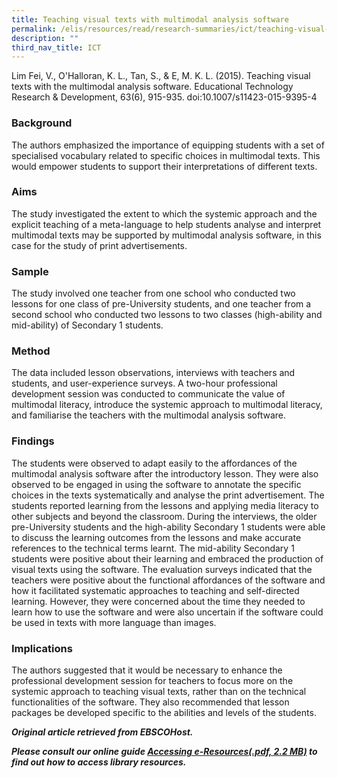 ```yaml
---
title: Teaching visual texts with multimodal analysis software
permalink: /elis/resources/read/research-summaries/ict/teaching-visual-texts-with-multimodal-analysis-software/
description: ""
third_nav_title: ICT
---
```

Lim Fei, V., O'Halloran, K. L., Tan, S., & E, M. K. L. (2015). Teaching visual texts with the multimodal analysis software. Educational Technology Research & Development, 63(6), 915-935. doi:10.1007/s11423-015-9395-4

### Background

The authors emphasized the importance of equipping students with a set of specialised vocabulary related to specific choices in multimodal texts. This would empower students to support their interpretations of different texts.

### Aims

The study investigated the extent to which the systemic approach and the explicit teaching of a meta-language to help students analyse and interpret multimodal texts may be supported by multimodal analysis software, in this case for the study of print advertisements.

### Sample

The study involved one teacher from one school who conducted two lessons for one class of pre-University students, and one teacher from a second school who conducted two lessons to two classes (high-ability and mid-ability) of Secondary 1 students.

### Method

The data included lesson observations, interviews with teachers and students, and user-experience surveys. A two-hour professional development session was conducted to communicate the value of multimodal literacy, introduce the systemic approach to multimodal literacy, and familiarise the teachers with the multimodal analysis software.

### Findings

The students were observed to adapt easily to the affordances of the multimodal analysis software after the introductory lesson. They were also observed to be engaged in using the software to annotate the specific choices in the texts systematically and analyse the print advertisement. The students reported learning from the lessons and applying media literacy to other subjects and beyond the classroom. During the interviews, the older pre-University students and the high-ability Secondary 1 students were able to discuss the learning outcomes from the lessons and make accurate references to the technical terms learnt. The mid-ability Secondary 1 students were positive about their learning and embraced the production of visual texts using the software. The evaluation surveys indicated that the teachers were positive about the functional affordances of the software and how it facilitated systematic approaches to teaching and self-directed learning. However, they were concerned about the time they needed to learn how to use the software and were also uncertain if the software could be used in texts with more language than images.

### Implications

The authors suggested that it would be necessary to enhance the professional development session for teachers to focus more on the systemic approach to teaching visual texts, rather than on the technical functionalities of the software. They also recommended that lesson packages be developed specific to the abilities and levels of the students.


_**Original article retrieved from EBSCOHost.**_  

**_Please consult our online guide [Accessing e-Resources(.pdf, 2.2 MB)](https://academyofsingaporeteachers-moe-edu-sg-admin.cwp.sg/elis/resources/read/research-summaries/ict/18e45074-6b1b-4ac7-811f-1a8da16c4f81 "Accessing e-Resources") to find out how to access library resources._**